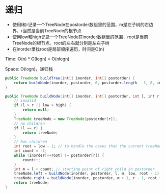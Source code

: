 # 递归

- 使用l和r记录一个TreeNode在postorder数组里的范围，m是左子树的右边界，r当然是当前TreeNode的根节点
- 使用low和high记录一个TreeNode在inorder数组里的范围，root是当前TreeNode的根节点，root的左右就分别是左右子树
- 在inorder里找root是局部顺序遍历，时间是O(n)

Time: O(n) * O(logn) = O(nlogn)

Space: O(logn)，递归栈

```java
public TreeNode buildTree(int[] inorder, int[] postorder) {
    return buildNode(inorder, postorder, 0, postorder.length - 1, 0, inorder.length - 1);
}

public TreeNode buildNode(int[] inorder, int[] postorder, int l, int r, int low, int high) {
    // invalid
    if (l > r || low > high) {
        return null;
    }
    TreeNode treeNode = new TreeNode(postorder[r]);
    // no children
    if (l == r) {
        return treeNode;
    }
    // has children
    int root = low - 1; // to handle the cases that the current treeNode only has right child
    int count = -1;
    while (inorder[++root] != postorder[r]) {
        count++;
    }
    int m = l + count; // starting point of right child in postorder
    treeNode.left = buildNode(inorder, postorder, l, m, low, root - 1);
    treeNode.right = buildNode(inorder, postorder, m + 1, r - 1, root + 1, high);
    return treeNode;
}
```

